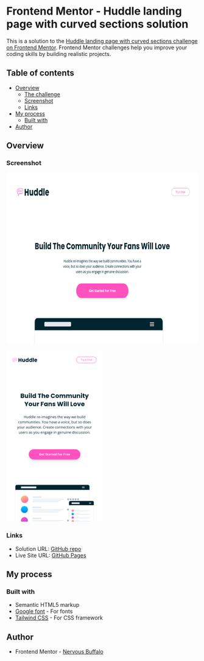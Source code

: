 # Frontend Mentor - Huddle landing page with curved sections solution

This is a solution to the [Huddle landing page with curved sections challenge on Frontend Mentor](https://www.frontendmentor.io/challenges/huddle-landing-page-with-curved-sections-5ca5ecd01e82137ec91a50f2). Frontend Mentor challenges help you improve your coding skills by building realistic projects. 

## Table of contents

- [Overview](#overview)
  - [The challenge](#the-challenge)
  - [Screenshot](#screenshot)
  - [Links](#links)
- [My process](#my-process)
  - [Built with](#built-with)
- [Author](#author)

## Overview

### Screenshot

[<img src="./Screenshot_desktop.png" height="450px"/>](./Screenshot_desktop.png)

[<img src="./Screenshot_mobile.png" height="450px"/>](./Screenshot_mobile.png)


### Links

- Solution URL: [GitHub repo](https://github.com/mathieuc22/FrontendMentor/tree/main/huddle-landing-page-with-curved-sections-master)
- Live Site URL: [GitHub Pages](https://mathieuc22.github.io/FrontendMentor/huddle-landing-page-with-curved-sections-master/)

## My process

### Built with

- Semantic HTML5 markup
- [Google font](https://fonts.googleapis.com) - For fonts
- [Tailwind CSS](https://tailwindcss.com/) - For CSS framework

## Author

- Frontend Mentor - [Nervous Buffalo](https://www.frontendmentor.io/profile/mathieuc22)
